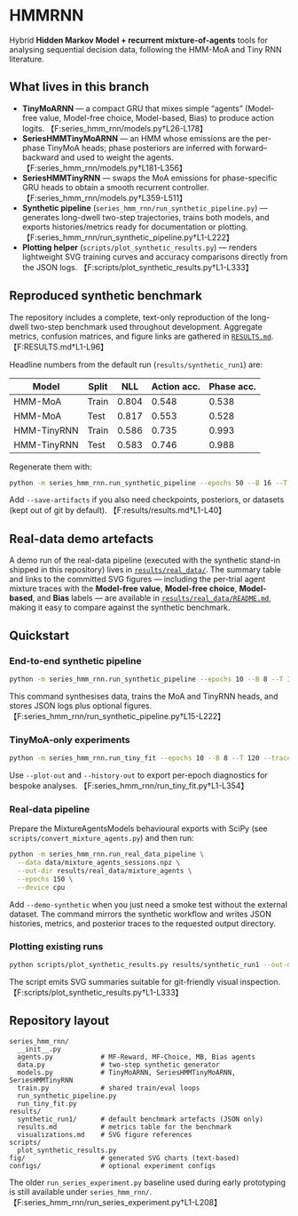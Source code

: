 # HMMRNN

Hybrid **Hidden Markov Model + recurrent mixture-of-agents** tools for analysing sequential decision data, following the HMM-MoA and Tiny RNN literature.

## What lives in this branch

- **TinyMoARNN** — a compact GRU that mixes simple “agents” (Model-free value, Model-free choice, Model-based, Bias) to produce action logits. 【F:series_hmm_rnn/models.py†L26-L178】
- **SeriesHMMTinyMoARNN** — an HMM whose emissions are the per-phase TinyMoA heads; phase posteriors are inferred with forward–backward and used to weight the agents. 【F:series_hmm_rnn/models.py†L181-L356】
- **SeriesHMMTinyRNN** — swaps the MoA emissions for phase-specific GRU heads to obtain a smooth recurrent controller. 【F:series_hmm_rnn/models.py†L359-L511】
- **Synthetic pipeline** (`series_hmm_rnn/run_synthetic_pipeline.py`) — generates long-dwell two-step trajectories, trains both models, and exports histories/metrics ready for documentation or plotting. 【F:series_hmm_rnn/run_synthetic_pipeline.py†L1-L222】
- **Plotting helper** (`scripts/plot_synthetic_results.py`) — renders lightweight SVG training curves and accuracy comparisons directly from the JSON logs. 【F:scripts/plot_synthetic_results.py†L1-L333】

## Reproduced synthetic benchmark

The repository includes a complete, text-only reproduction of the long-dwell two-step benchmark used throughout development. Aggregate metrics, confusion matrices, and figure links are gathered in [`RESULTS.md`](RESULTS.md). 【F:RESULTS.md†L1-L96】

Headline numbers from the default run (`results/synthetic_run1`) are:

| Model | Split | NLL | Action acc. | Phase acc. |
| --- | --- | --- | --- | --- |
| HMM-MoA | Train | 0.804 | 0.548 | 0.538 |
| HMM-MoA | Test | 0.817 | 0.553 | 0.528 |
| HMM-TinyRNN | Train | 0.586 | 0.735 | 0.993 |
| HMM-TinyRNN | Test | 0.583 | 0.746 | 0.988 |

Regenerate them with:

```bash
python -m series_hmm_rnn.run_synthetic_pipeline --epochs 50 --B 16 --T 200 --out-dir results/synthetic_run1 --device cpu
```

Add `--save-artifacts` if you also need checkpoints, posteriors, or datasets (kept out of git by default). 【F:results/results.md†L1-L40】

## Real-data demo artefacts

A demo run of the real-data pipeline (executed with the synthetic stand-in shipped in this
repository) lives in [`results/real_data/`](results/real_data/). The summary table and
links to the committed SVG figures — including the per-trial agent mixture traces with
the **Model-free value**, **Model-free choice**, **Model-based**, and **Bias** labels — are
available in [`results/real_data/README.md`](results/real_data/README.md), making it easy to compare
against the synthetic benchmark.

## Quickstart

### End-to-end synthetic pipeline

```bash
python -m series_hmm_rnn.run_synthetic_pipeline --epochs 10 --B 8 --T 120 --out-dir outputs/demo --device cpu
```

This command synthesises data, trains the MoA and TinyRNN heads, and stores JSON logs plus optional figures. 【F:series_hmm_rnn/run_synthetic_pipeline.py†L15-L222】

### TinyMoA-only experiments

```bash
python -m series_hmm_rnn.run_tiny_fit --epochs 10 --B 8 --T 120 --trace-out '' --device cpu
```

Use `--plot-out` and `--history-out` to export per-epoch diagnostics for bespoke analyses. 【F:series_hmm_rnn/run_tiny_fit.py†L1-L354】

### Real-data pipeline

Prepare the MixtureAgentsModels behavioural exports with SciPy (see
`scripts/convert_mixture_agents.py`) and then run:

```bash
python -m series_hmm_rnn.run_real_data_pipeline \
  --data data/mixture_agents_sessions.npz \
  --out-dir results/real_data/mixture_agents \
  --epochs 150 \
  --device cpu
```

Add `--demo-synthetic` when you just need a smoke test without the external
dataset.  The command mirrors the synthetic workflow and writes JSON histories,
metrics, and posterior traces to the requested output directory.

### Plotting existing runs

```bash
python scripts/plot_synthetic_results.py results/synthetic_run1 --out-dir fig --prefix synthetic_run1
```

The script emits SVG summaries suitable for git-friendly visual inspection. 【F:scripts/plot_synthetic_results.py†L1-L333】

## Repository layout

```
series_hmm_rnn/
  __init__.py
  agents.py            # MF-Reward, MF-Choice, MB, Bias agents
  data.py              # two-step synthetic generator
  models.py            # TinyMoARNN, SeriesHMMTinyMoARNN, SeriesHMMTinyRNN
  train.py             # shared train/eval loops
  run_synthetic_pipeline.py
  run_tiny_fit.py
results/
  synthetic_run1/      # default benchmark artefacts (JSON only)
  results.md           # metrics table for the benchmark
  visualizations.md    # SVG figure references
scripts/
  plot_synthetic_results.py
fig/                   # generated SVG charts (text-based)
configs/               # optional experiment configs
```

The older `run_series_experiment.py` baseline used during early prototyping is still available under `series_hmm_rnn/`. 【F:series_hmm_rnn/run_series_experiment.py†L1-L208】
